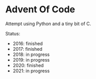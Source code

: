 # Advent Of Code
Attempt using Python and a tiny bit of C.

Status:
* 2016: finished
* 2017: finished
* 2018: in progress
* 2019: in progress
* 2020: finished
* 2021: in progress
